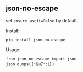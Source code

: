 ## json-no-escape

set `ensure_ascii=False` by default.

Install:
```
pip install json-no-escape
```

Usage:
```
from json_no_escape import json
json.dumps({"你好":1})
```
